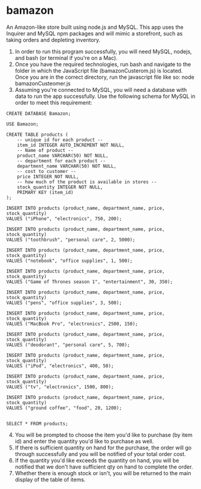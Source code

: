 # bamazon
An Amazon-like store built using node.js and MySQL.  This app uses the Inquirer and MySQL npm packages and will mimic a storefront, such as taking orders and depleting inventory.

1. In order to run this program successfully, you will need MySQL, nodejs, and bash (or terminal if you're on a Mac).
2. Once you have the required technologies, run bash and navigate to the folder in which the JavaScript file (bamazonCusterom.js) is located.  Once you are in the correct directory, run the javascript file like so: node bamazonCusteomer.js
3. Assuming you're connected to MySQL, you will need a database with data to run the app successfully.  Use the following schema for MySQL in order to meet this requirement:

```
CREATE DATABASE Bamazon;

USE Bamazon;

CREATE TABLE products (
	-- unique id for each product --
	item_id INTEGER AUTO_INCREMENT NOT NULL,
    -- Name of product --
    product_name VARCHAR(50) NOT NULL,
    -- department for each product --
    department_name VARCHAR(50) NOT NULL,
    -- cost to customer --
    price INTEGER NOT NULL,
    -- how much of the product is available in stores --
    stock_quantity INTEGER NOT NULL,
    PRIMARY KEY (item_id)
);

INSERT INTO products (product_name, department_name, price, stock_quantity)
VALUES ("iPhone", "electronics", 750, 200);

INSERT INTO products (product_name, department_name, price, stock_quantity)
VALUES ("toothbrush", "personal care", 2, 5000);

INSERT INTO products (product_name, department_name, price, stock_quantity)
VALUES ("notebook", "office supplies", 1, 500);

INSERT INTO products (product_name, department_name, price, stock_quantity)
VALUES ("Game of Thrones season 1", "entertainment", 30, 350);

INSERT INTO products (product_name, department_name, price, stock_quantity)
VALUES ("pens", "office supplies", 3, 500);

INSERT INTO products (product_name, department_name, price, stock_quantity)
VALUES ("MacBook Pro", "electronics", 2500, 150);

INSERT INTO products (product_name, department_name, price, stock_quantity)
VALUES ("deodorant", "personal care", 5, 700);

INSERT INTO products (product_name, department_name, price, stock_quantity)
VALUES ("iPod", "electronics", 400, 50);

INSERT INTO products (product_name, department_name, price, stock_quantity)
VALUES ("tv", "electronics", 1500, 800);

INSERT INTO products (product_name, department_name, price, stock_quantity)
VALUES ("ground coffee", "food", 20, 1200);


SELECT * FROM products;
```
4. You will be prompted to choose the item you'd like to purchase (by item id) and enter the quantity you'd like to purchase as well.
5. If there is sufficient quantity on hand for the purchase, the order will go through successfully and you will be notified of your total order cost.
6. If the quantity you'd like exceeds the quantity on hand, you will be notified that we don't have sufficient qty on hand to complete the order.
7. Whether there is enough stock or isn't, you will be returned to the main display of the table of items.
